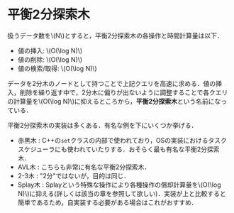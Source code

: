 # 平衡2分探索木
扱うデータ数を\\(N\\)とすると，平衡2分探索木の各操作と時間計算量は以下．
- 値の挿入: \\(O(\log N)\\)
- 値の削除: \\(O(\log N)\\)
- 値の検索/取得: \\(O(\log N)\\)

データを2分木のノードとして持つことで上記クエリを高速に求める．値の挿入，削除を繰り返す中で，2分木に偏りが出ないように調整することで各クエリの計算量を\\(O(\log N)\\)に抑えるところから，**平衡2分探索木**という名前になっている．

平衡2分探索木の実装は多くある．有名な例を下にいくつか挙げる．

- 赤黒木 : C++の`set`クラスの内部で使われており，OSの実装におけるタスクスケジューラにも使われていたりする．おそらく最も有名な平衡2分探索木．
- AVL木 : こちらも非常に有名な平衡2分探索木．
- 2-3木 : "2分"ではないが，目的は同じ．
- Splay木 : Splayという特殊な操作により各種操作の償却計算量を\\(O(\log N)\\)に抑える(詳しくは該当の章を参照して欲しい)．実装が上と比較すると簡単であるため，自実装する必要がある場合はこれがおすすめ．
